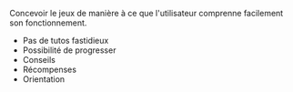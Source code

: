 Concevoir le jeux de manière à ce que l'utilisateur comprenne facilement son fonctionnement.

- Pas de tutos fastidieux
- Possibilité de progresser
- Conseils
- Récompenses
- Orientation

